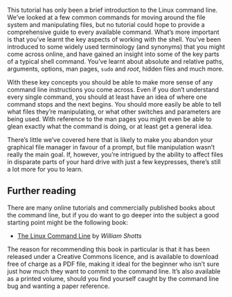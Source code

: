 This tutorial has only been a brief introduction to the Linux command line. We’ve looked at a few common commands for moving around the file system and manipulating files, but no tutorial could hope to provide a comprehensive guide to every available command. What’s more important is that you’ve learnt the key aspects of working with the shell. You’ve been introduced to some widely used terminology (and synonyms) that you might come across online, and have gained an insight into some of the key parts of a typical shell command. You’ve learnt about absolute and relative paths, arguments, options, man pages, `sudo` and _root_, hidden files and much more.

With these key concepts you should be able to make more sense of any command line instructions you come across. Even if you don’t understand every single command, you should at least have an idea of where one command stops and the next begins. You should more easily be able to tell what files they’re manipulating, or what other switches and parameters are being used. With reference to the man pages you might even be able to glean exactly what the command is doing, or at least get a general idea.

There’s little we’ve covered here that is likely to make you abandon your graphical file manager in favour of a prompt, but file manipulation wasn’t really the main goal. If, however, you’re intrigued by the ability to affect files in disparate parts of your hard drive with just a few keypresses, there’s still a lot more for you to learn.

## Further reading
There are many online tutorials and commercially published books about the command line, but if you do want to go deeper into the subject a good starting point might be the following book:

- [The Linux Command Line](http://linuxcommand.org/tlcl.php) by _William Shotts_

The reason for recommending this book in particular is that it has been released under a Creative Commons licence, and is available to download free of charge as a PDF file, making it ideal for the beginner who isn’t sure just how much they want to commit to the command line. It’s also available as a printed volume, should you find yourself caught by the command line bug and wanting a paper reference.

<br/>
